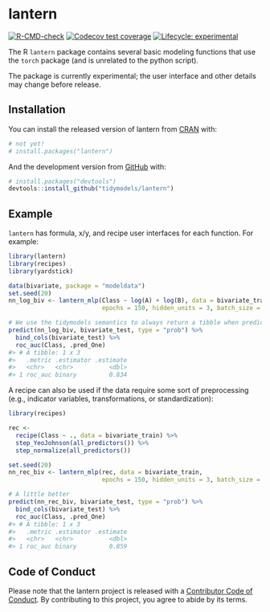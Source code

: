 
<!-- README.md is generated from README.Rmd. Please edit that file -->

# lantern

<!-- badges: start -->

[![R-CMD-check](https://github.com/tidymodels/lantern/workflows/R-CMD-check/badge.svg)](https://github.com/tidymodels/lantern/actions)
[![Codecov test
coverage](https://codecov.io/gh/tidymodels/lantern/branch/master/graph/badge.svg)](https://codecov.io/gh/tidymodels/lantern?branch=master)
[![Lifecycle:
experimental](https://img.shields.io/badge/lifecycle-experimental-orange.svg)](https://www.tidyverse.org/lifecycle/#experimental)
<!-- badges: end -->

The R `lantern` package contains several basic modeling functions that
use the `torch` package (and is unrelated to the python script).

The package is currently experimental; the user interface and other
details may change before release.

## Installation

You can install the released version of lantern from
[CRAN](https://CRAN.R-project.org) with:

``` r
# not yet!
# install.packages("lantern")
```

And the development version from [GitHub](https://github.com/) with:

``` r
# install.packages("devtools")
devtools::install_github("tidymodels/lantern")
```

## Example

`lantern` has formula, x/y, and recipe user interfaces for each
function. For example:

``` r
library(lantern)
library(recipes)
library(yardstick)

data(bivariate, package = "modeldata")
set.seed(20)
nn_log_biv <- lantern_mlp(Class ~ log(A) + log(B), data = bivariate_train, 
                          epochs = 150, hidden_units = 3, batch_size = 64)

# We use the tidymodels semantics to always return a tibble when predicting
predict(nn_log_biv, bivariate_test, type = "prob") %>% 
  bind_cols(bivariate_test) %>% 
  roc_auc(Class, .pred_One)
#> # A tibble: 1 x 3
#>   .metric .estimator .estimate
#>   <chr>   <chr>          <dbl>
#> 1 roc_auc binary         0.834
```

A recipe can also be used if the data require some sort of preprocessing
(e.g., indicator variables, transformations, or standardization):

``` r
library(recipes)

rec <- 
  recipe(Class ~ ., data = bivariate_train) %>%  
  step_YeoJohnson(all_predictors()) %>% 
  step_normalize(all_predictors())

set.seed(20)
nn_rec_biv <- lantern_mlp(rec, data = bivariate_train, 
                          epochs = 150, hidden_units = 3, batch_size = 64)

# A little better
predict(nn_rec_biv, bivariate_test, type = "prob") %>% 
  bind_cols(bivariate_test) %>% 
  roc_auc(Class, .pred_One)
#> # A tibble: 1 x 3
#>   .metric .estimator .estimate
#>   <chr>   <chr>          <dbl>
#> 1 roc_auc binary         0.859
```

## Code of Conduct

Please note that the lantern project is released with a [Contributor
Code of
Conduct](https://contributor-covenant.org/version/2/0/CODE_OF_CONDUCT.html).
By contributing to this project, you agree to abide by its terms.
